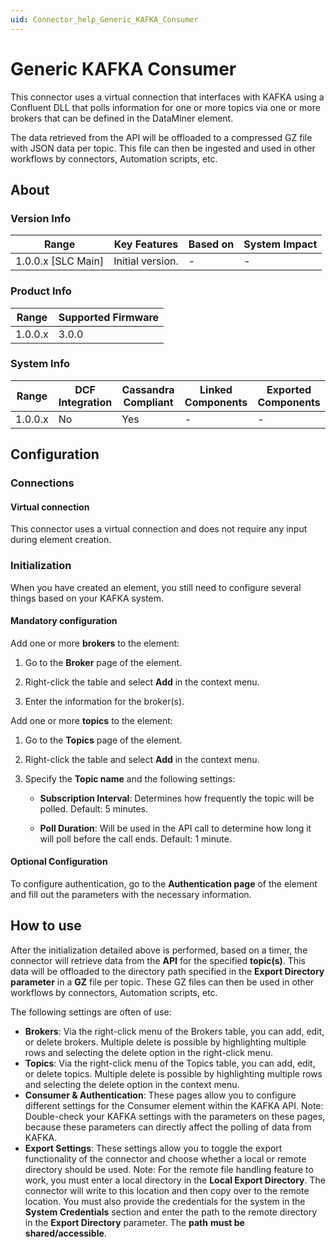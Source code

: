 ```yaml
---
uid: Connector_help_Generic_KAFKA_Consumer
---
```


# Generic KAFKA Consumer

This connector uses a virtual connection that interfaces with KAFKA using a Confluent DLL that polls information for one or more topics via one or more brokers that can be defined in the DataMiner element.

The data retrieved from the API will be offloaded to a compressed GZ file with JSON data per topic. This file can then be ingested and used in other workflows by connectors, Automation scripts, etc.

## About

### Version Info

| **Range**            | **Key Features** | **Based on** | **System Impact** |
|----------------------|------------------|--------------|-------------------|
| 1.0.0.x \[SLC Main\] | Initial version. | \-           | \-                |

### Product Info

| **Range** | **Supported Firmware** |
|-----------|------------------------|
| 1.0.0.x   | 3.0.0                  |

### System Info

| **Range** | **DCF Integration** | **Cassandra Compliant** | **Linked Components** | **Exported Components** |
|-----------|---------------------|-------------------------|-----------------------|-------------------------|
| 1.0.0.x   | No                  | Yes                     | \-                    | \-                      |

## Configuration

### Connections

#### Virtual connection

This connector uses a virtual connection and does not require any input during element creation.

### Initialization

When you have created an element, you still need to configure several things based on your KAFKA system.

#### Mandatory configuration

Add one or more **brokers** to the element:

1. Go to the **Broker** page of the element.

1. Right-click the table and select **Add** in the context menu.

1. Enter the information for the broker(s).

Add one or more **topics** to the element:

1. Go to the **Topics** page of the element.

1. Right-click the table and select **Add** in the context menu.

1. Specify the **Topic name** and the following settings:

   - **Subscription Interval**: Determines how frequently the topic will be polled. Default: 5 minutes.

   - **Poll Duration**: Will be used in the API call to determine how long it will poll before the call ends. Default: 1 minute.

#### Optional Configuration

To configure authentication, go to the **Authentication page** of the element and fill out the parameters with the necessary information.

## How to use

After the initialization detailed above is performed, based on a timer, the connector will retrieve data from the **API** for the specified **topic(s)**. This data will be offloaded to the directory path specified in the **Export Directory parameter** in a **GZ** file per topic. These GZ files can then be used in other workflows by connectors, Automation scripts, etc.

The following settings are often of use:

- **Brokers**: Via the right-click menu of the Brokers table, you can add, edit, or delete brokers. Multiple delete is possible by highlighting multiple rows and selecting the delete option in the right-click menu.
- **Topics**: Via the right-click menu of the Topics table, you can add, edit, or delete topics. Multiple delete is possible by highlighting multiple rows and selecting the delete option in the context menu.
- **Consumer & Authentication**: These pages allow you to configure different settings for the Consumer element within the KAFKA API.
  Note: Double-check your KAFKA settings with the parameters on these pages, because these parameters can directly affect the polling of data from KAFKA.
- **Export Settings**: These settings allow you to toggle the export functionality of the connector and choose whether a local or remote directory should be used.
  Note: For the remote file handling feature to work, you must enter a local directory in the **Local Export Directory**. The connector will write to this location and then copy over to the remote location. You must also provide the credentials for the system in the **System Credentials** section and enter the path to the remote directory in the **Export Directory** parameter. The **path** **must be shared/accessible**.
